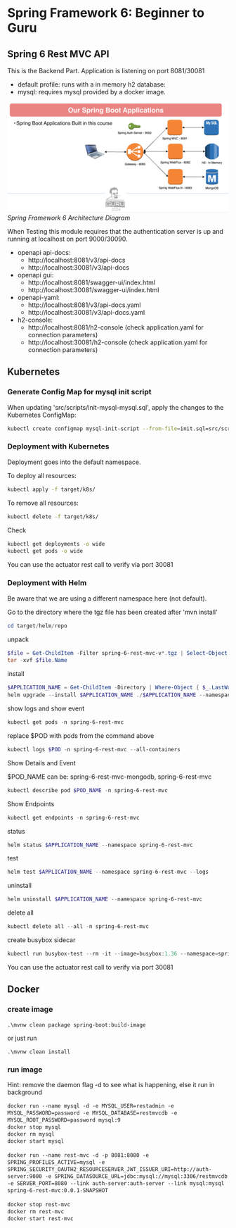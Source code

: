 # Spring Framework 6: Beginner to Guru
## Spring 6 Rest MVC API

This is the Backend Part. Application is listening on port 8081/30081
* default profile: runs with a in memory h2 database: 
* mysql: requires mysql provided by a docker image.

![Spring Framework 6 Architecture](docs/guru.png)
*Spring Framework 6 Architecture Diagram*

When Testing this module requires that the authentication server is up and running at localhost on port 9000/30090. 

- openapi api-docs: 
  - http://localhost:8081/v3/api-docs
  - http://localhost:30081/v3/api-docs
- openapi gui: 
  - http://localhost:8081/swagger-ui/index.html
  - http://localhost:30081/swagger-ui/index.html
- openapi-yaml: 
  - http://localhost:8081/v3/api-docs.yaml
  - http://localhost:30081/v3/api-docs.yaml
- h2-console: 
  - http://localhost:8081/h2-console (check application.yaml for connection parameters)
  - http://localhost:30081/h2-console (check application.yaml for connection parameters)

## Kubernetes

### Generate Config Map for mysql init script

When updating 'src/scripts/init-mysql-mysql.sql', apply the changes to the Kubernetes ConfigMap:
```bash
kubectl create configmap mysql-init-script --from-file=init.sql=src/scripts/init-mysql.sql --dry-run=client -o yaml | Out-File -Encoding utf8 k8s/mysql-init-script-configmap.yaml
```

### Deployment with Kubernetes

Deployment goes into the default namespace.

To deploy all resources:
```bash
kubectl apply -f target/k8s/
```

To remove all resources:
```bash
kubectl delete -f target/k8s/
```

Check
```bash
kubectl get deployments -o wide
kubectl get pods -o wide
```

You can use the actuator rest call to verify via port 30081

### Deployment with Helm

Be aware that we are using a different namespace here (not default).

Go to the directory where the tgz file has been created after 'mvn install'
```powershell
cd target/helm/repo
```

unpack
```powershell
$file = Get-ChildItem -Filter spring-6-rest-mvc-v*.tgz | Select-Object -First 1
tar -xvf $file.Name
```

install
```powershell
$APPLICATION_NAME = Get-ChildItem -Directory | Where-Object { $_.LastWriteTime -ge $file.LastWriteTime } | Select-Object -ExpandProperty Name
helm upgrade --install $APPLICATION_NAME ./$APPLICATION_NAME --namespace spring-6-rest-mvc --create-namespace --wait --timeout 5m --debug --render-subchart-notes
```

show logs and show event
```powershell
kubectl get pods -n spring-6-rest-mvc
```
replace $POD with pods from the command above
```powershell
kubectl logs $POD -n spring-6-rest-mvc --all-containers
```

Show Details and Event

$POD_NAME can be: spring-6-rest-mvc-mongodb, spring-6-rest-mvc
```powershell
kubectl describe pod $POD_NAME -n spring-6-rest-mvc
```

Show Endpoints
```powershell
kubectl get endpoints -n spring-6-rest-mvc
```

status
```powershell
helm status $APPLICATION_NAME --namespace spring-6-rest-mvc
```

test
```powershell
helm test $APPLICATION_NAME --namespace spring-6-rest-mvc --logs
```

uninstall
```powershell
helm uninstall $APPLICATION_NAME --namespace spring-6-rest-mvc
```

delete all
```powershell
kubectl delete all --all -n spring-6-rest-mvc
```

create busybox sidecar
```powershell
kubectl run busybox-test --rm -it --image=busybox:1.36 --namespace=spring-6-rest-mvc --command -- sh
```

You can use the actuator rest call to verify via port 30081

## Docker

### create image
```shell
.\mvnw clean package spring-boot:build-image
```
or just run
```shell
.\mvnw clean install
```

### run image

Hint: remove the daemon flag -d to see what is happening, else it run in background

```shell
docker run --name mysql -d -e MYSQL_USER=restadmin -e MYSQL_PASSWORD=password -e MYSQL_DATABASE=restmvcdb -e MYSQL_ROOT_PASSWORD=password mysql:9
docker stop mysql
docker rm mysql
docker start mysql

docker run --name rest-mvc -d -p 8081:8080 -e SPRING_PROFILES_ACTIVE=mysql -e SPRING_SECURITY_OAUTH2_RESOURCESERVER_JWT_ISSUER_URI=http://auth-server:9000 -e SPRING_DATASOURCE_URL=jdbc:mysql://mysql:3306/restmvcdb -e SERVER_PORT=8080 --link auth-server:auth-server --link mysql:mysql spring-6-rest-mvc:0.0.1-SNAPSHOT
 
docker stop rest-mvc
docker rm rest-mvc
docker start rest-mvc
```

